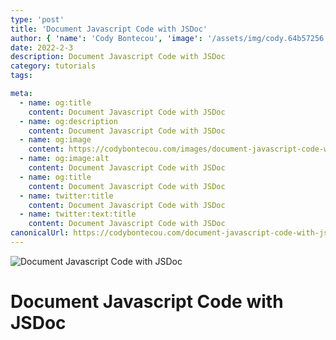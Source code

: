 ```yaml
---
type: 'post'
title: 'Document Javascript Code with JSDoc'
author: { 'name': 'Cody Bontecou', 'image': '/assets/img/cody.64b57256.jpg' }
date: 2022-2-3
description: Document Javascript Code with JSDoc
category: tutorials
tags:

meta:
  - name: og:title
    content: Document Javascript Code with JSDoc
  - name: og:description
    content: Document Javascript Code with JSDoc
  - name: og:image
    content: https://codybontecou.com/images/document-javascript-code-with-jsdoc-meta.png
  - name: og:image:alt
    content: Document Javascript Code with JSDoc
  - name: og:title
    content: Document Javascript Code with JSDoc
  - name: twitter:title
    content: Document Javascript Code with JSDoc
  - name: twitter:text:title
    content: Document Javascript Code with JSDoc
canonicalUrl: https://codybontecou.com/document-javascript-code-with-jsdoc.html
---
```


![Document Javascript Code with JSDoc](https://codybontecou.com/images/document-javascript-code-with-jsdoc-meta.png)

# Document Javascript Code with JSDoc
